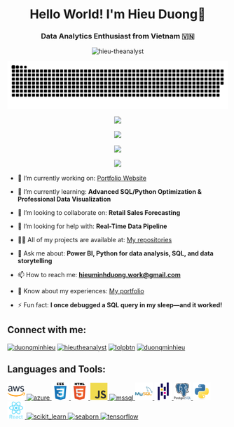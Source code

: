 <h1 align="center">Hello World! I'm Hieu Duong👋</h1>
<h3 align="center">Data Analytics Enthusiast from Vietnam 🇻🇳</h3>

<p align="center"> <img src="https://komarev.com/ghpvc/?username=hieu-theanalyst&label=Profile%20views&color=0e75b6&style=flat" alt="hieu-theanalyst" /> </p>
<div align="center">
  
![snake gif](https://github.com/hieu-theanalyst/hieu-theanalyst/blob/output/github-snake-dark.svg)

</div>

<div align="center">
  <img src="https://github-profile-trophy.vercel.app/?username=HieuTheAnalyst&theme=radical&no-frame=false&no-bg=false&margin-w=4" />
</div>

<div align="center">

  <img src="https://github-readme-stats.vercel.app/api?username=HieuTheAnalyst&theme=radical&hide_border=false&include_all_commits=true&count_private=true" /><br/>

  <img src="https://nirzak-streak-stats.vercel.app/?user=HieuTheAnalyst&theme=radical&hide_border=false" /><br/>

  <img src="https://github-readme-stats.vercel.app/api/top-langs/?username=HieuTheAnalyst&theme=radical&hide_border=false&include_all_commits=true&count_private=true&layout=compact" /><br/>

</div>

- 🔭 I’m currently working on: [Portfolio Website](https://hieutheanalyst.netlify.app/)

- 🌱 I’m currently learning: **Advanced SQL/Python Optimization & Professional Data Visualization**

- 👯 I’m looking to collaborate on: **Retail Sales Forecasting**

- 🤝 I’m looking for help with: **Real-Time Data Pipeline**

- 👨‍💻 All of my projects are available at: [My repositories](https://github.com/hieu-theanalyst?tab=repositories)

- 💬 Ask me about: **Power BI, Python for data analysis, SQL, and data storytelling**

- 📫 How to reach me: **hieuminhduong.work@gmail.com**

- 📄 Know about my experiences: [My portfolio](https://hieutheanalyst.netlify.app/resume)

- ⚡ Fun fact: **I once debugged a SQL query in my sleep—and it worked!**

## Connect with me:
<p align="left">
<a href="https://twitter.com/duonqminhieu" target="blank"><img align="center" src="https://raw.githubusercontent.com/rahuldkjain/github-profile-readme-generator/master/src/images/icons/Social/twitter.svg" alt="duonqminhieu" height="30" width="40" /></a>
<a href="https://linkedin.com/in/hieutheanalyst" target="blank"><img align="center" src="https://raw.githubusercontent.com/rahuldkjain/github-profile-readme-generator/master/src/images/icons/Social/linked-in-alt.svg" alt="hieutheanalyst" height="30" width="40" /></a>
<a href="https://fb.com/lolpbtn" target="blank"><img align="center" src="https://raw.githubusercontent.com/rahuldkjain/github-profile-readme-generator/master/src/images/icons/Social/facebook.svg" alt="lolpbtn" height="30" width="40" /></a>
<a href="https://instagram.com/duonqminhieu" target="blank"><img align="center" src="https://raw.githubusercontent.com/rahuldkjain/github-profile-readme-generator/master/src/images/icons/Social/instagram.svg" alt="duonqminhieu" height="30" width="40" /></a>
</p>

## Languages and Tools:
<p align="left"> <a href="https://aws.amazon.com" target="_blank" rel="noreferrer"> <img src="https://raw.githubusercontent.com/devicons/devicon/master/icons/amazonwebservices/amazonwebservices-original-wordmark.svg" alt="aws" width="40" height="40"/> </a> <a href="https://azure.microsoft.com/en-in/" target="_blank" rel="noreferrer"> <img src="https://www.vectorlogo.zone/logos/microsoft_azure/microsoft_azure-icon.svg" alt="azure" width="40" height="40"/> </a> <a href="https://www.w3schools.com/css/" target="_blank" rel="noreferrer"> <img src="https://raw.githubusercontent.com/devicons/devicon/master/icons/css3/css3-original-wordmark.svg" alt="css3" width="40" height="40"/> </a> <a href="https://www.w3.org/html/" target="_blank" rel="noreferrer"> <img src="https://raw.githubusercontent.com/devicons/devicon/master/icons/html5/html5-original-wordmark.svg" alt="html5" width="40" height="40"/> </a> <a href="https://developer.mozilla.org/en-US/docs/Web/JavaScript" target="_blank" rel="noreferrer"> <img src="https://raw.githubusercontent.com/devicons/devicon/master/icons/javascript/javascript-original.svg" alt="javascript" width="40" height="40"/> </a> <a href="https://www.microsoft.com/en-us/sql-server" target="_blank" rel="noreferrer"> <img src="https://www.svgrepo.com/show/303229/microsoft-sql-server-logo.svg" alt="mssql" width="40" height="40"/> </a> <a href="https://www.mysql.com/" target="_blank" rel="noreferrer"> <img src="https://raw.githubusercontent.com/devicons/devicon/master/icons/mysql/mysql-original-wordmark.svg" alt="mysql" width="40" height="40"/> </a> <a href="https://pandas.pydata.org/" target="_blank" rel="noreferrer"> <img src="https://raw.githubusercontent.com/devicons/devicon/2ae2a900d2f041da66e950e4d48052658d850630/icons/pandas/pandas-original.svg" alt="pandas" width="40" height="40"/> </a> <a href="https://www.postgresql.org" target="_blank" rel="noreferrer"> <img src="https://raw.githubusercontent.com/devicons/devicon/master/icons/postgresql/postgresql-original-wordmark.svg" alt="postgresql" width="40" height="40"/> </a> <a href="https://www.python.org" target="_blank" rel="noreferrer"> <img src="https://raw.githubusercontent.com/devicons/devicon/master/icons/python/python-original.svg" alt="python" width="40" height="40"/> </a> <a href="https://reactjs.org/" target="_blank" rel="noreferrer"> <img src="https://raw.githubusercontent.com/devicons/devicon/master/icons/react/react-original-wordmark.svg" alt="react" width="40" height="40"/> </a> <a href="https://scikit-learn.org/" target="_blank" rel="noreferrer"> <img src="https://upload.wikimedia.org/wikipedia/commons/0/05/Scikit_learn_logo_small.svg" alt="scikit_learn" width="40" height="40"/> </a> <a href="https://seaborn.pydata.org/" target="_blank" rel="noreferrer"> <img src="https://seaborn.pydata.org/_images/logo-mark-lightbg.svg" alt="seaborn" width="40" height="40"/> </a> <a href="https://www.tensorflow.org" target="_blank" rel="noreferrer"> <img src="https://www.vectorlogo.zone/logos/tensorflow/tensorflow-icon.svg" alt="tensorflow" width="40" height="40"/> </a> </p>



